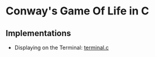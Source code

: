 # Conway's Game Of Life in C

## Implementations
- Displaying on the Terminal: [terminal.c](terminal.c)
